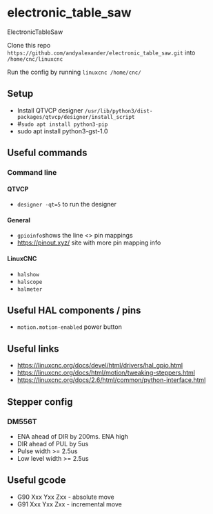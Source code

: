 # electronic_table_saw
ElectronicTableSaw

Clone this repo `https://github.com/andyalexander/electronic_table_saw.git` into `/home/cnc/linuxcnc`

Run the config by running `linuxcnc /home/cnc/`
 
## Setup 

* Install QTVCP designer `/usr/lib/python3/dist-packages/qtvcp/designer/install_script`
* #`sudo apt install python3-pip`
* sudo apt install python3-gst-1.0

## Useful commands

### Command line

#### QTVCP
* `designer -qt=5` to run the designer

#### General

* `gpioinfo`shows the line <> pin mappings
* https://pinout.xyz/ site with more pin mapping info

#### LinuxCNC

* `halshow`
* `halscope`
* `halmeter`


## Useful HAL components / pins

* `motion.motion-enabled` power button


## Useful links

* https://linuxcnc.org/docs/devel/html/drivers/hal_gpio.html
* https://linuxcnc.org/docs/html/motion/tweaking-steppers.html
* https://linuxcnc.org/docs/2.6/html/common/python-interface.html




## Stepper config

### DM556T
* ENA ahead of DIR by 200ms.  ENA high
* DIR ahead of PUL by 5us
* Pulse width >= 2.5us
* Low level width >= 2.5us



## Useful gcode
* G90 Xxx Yxx Zxx - absolute move
* G91 Xxx Yxx Zxx - incremental move
